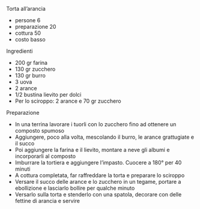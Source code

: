 Torta all’arancia

- persone 6
- preparazione 20
- cottura 50
- costo basso

Ingredienti

- 200 gr farina
- 130 gr zucchero
- 130 gr burro
- 3 uova
- 2 arance
- 1/2 bustina lievito per dolci
- Per lo sciroppo: 2 arance e 70 gr zucchero 

Preparazione

- In una terrina lavorare i tuorli con lo zucchero fino ad ottenere un composto spumoso
- Aggiungere, poco alla volta, mescolando il burro, le arance grattugiate e il succo
- Poi aggiungere la farina e il lievito, montare a neve gli albumi e incorporarli al composto
- Imburrare la tortiera e aggiungere l’impasto. Cuocere a 180° per 40 minuti
- A cottura completata, far raffreddare la torta e preparare lo sciroppo
- Versare il succo delle arance e lo zucchero in un tegame, portare a ebollizione e lasciarlo bollire per qualche minuto
- Versarlo sulla torta e stenderlo con una spatola, decorare con delle fettine di arancia e servire
